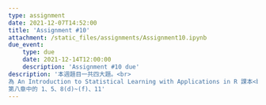 ```yaml
---
type: assignment
date: 2021-12-07T14:52:00
title: 'Assignment #10'
attachment: /static_files/assignments/Assignment10.ipynb
due_event: 
    type: due
    date: 2021-12-14T12:00:00
    description: 'Assignment #10 due'
description: '本週題目一共四大題。<br>
為 An Introduction to Statistical Learning with Applications in R 課本<br>
第八章中的 1、5、8(d)~(f)、11'
---
```

